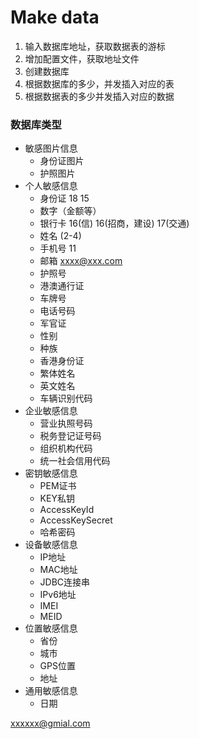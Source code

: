 # Make data

1. 输入数据库地址，获取数据表的游标
1. 增加配置文件，获取地址文件
1. 创建数据库
1. 根据数据库的多少，并发插入对应的表
1. 根据数据表的多少并发插入对应的数据


### 数据库类型

- 敏感图片信息	   
    - 身份证图片
    - 护照图片
- 个人敏感信息	
    - 身份证 18 15
    - 数字（金额等）
    - 银行卡 16(信) 16(招商，建设) 17(交通)
    - 姓名 (2-4)
    - 手机号 11
    - 邮箱 xxxx@xxx.com
    - 护照号 
    - 港澳通行证
    - 车牌号
    - 电话号码
    - 军官证
    - 性别
    - 种族
    - 香港身份证
    - 繁体姓名
    - 英文姓名
    - 车辆识别代码
- 企业敏感信息	
    - 营业执照号码
    - 税务登记证号码
    - 组织机构代码
    - 统一社会信用代码
- 密钥敏感信息	
    - PEM证书
    - KEY私钥
    - AccessKeyId
    - AccessKeySecret
    - 哈希密码
- 设备敏感信息	
    - IP地址
    - MAC地址
    - JDBC连接串
    - IPv6地址
    - IMEI
    - MEID
- 位置敏感信息	
    - 省份
    - 城市
    - GPS位置
    - 地址
- 通用敏感信息	
    - 日期

xxxxxx@gmial.com
